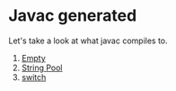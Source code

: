 # Javac generated

Let's take a look at what javac compiles to.

1. [Empty](Empty.java)
1. [String Pool](StringPool.java)
1. [switch](Switch.java)
